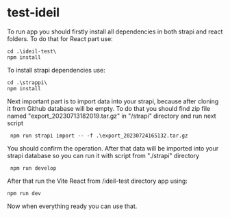 # test-ideil
To run app you should firstly install all dependencies in both strapi and react folders.
To do that for React part use:
```
cd .\ideil-test\
npm install
```
To install strapi dependencies use: 
```
cd .\strappi\
npm install
```
Next important part is to import data into your strapi, because after cloning it from Github database will be empty. 
To do that you should find zip file named "export_20230713182019.tar.gz" in "/strapi" directory and run next script
```
 npm run strapi import -- -f .\export_20230724165132.tar.gz 
```
You should confirm the operation. 
After that data will be imported into your strapi database so you can run it with script from "./strapi" directory
```
 npm run develop 
```
After that run the Vite React from /ideil-test directory app using:
```
npm run dev 
```
Now when everything ready you can use that.

